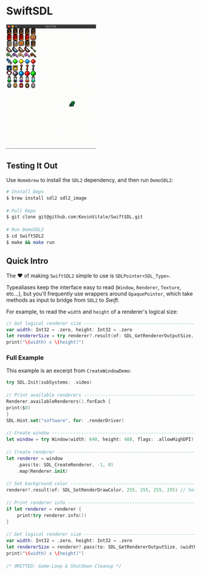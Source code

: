 # SwiftSDL

<img width=240 src="example.gif"/>

## Testing It Out
Use `Homebrew` to install the `SDL2` dependency, and then run `DemoSDL2`:

```bash
# Install Deps
$ brew install sdl2 sdl2_image

# Pull Repo
$ git clone git@github.com:KevinVitale/SwiftSDL.git

# Run DemoSDL2
$ cd SwiftSDL2
$ make && make run
```

## Quick Intro

The ♥️ of making `SwiftSDL2` simple to use is `SDLPointer<SDL_Type>`.  

Typealiases keep the interface easy to read (`Window`, `Renderer`, `Texture`, etc...), 
but you'll frequently use wrappers around `OpaquePointer`, which take methods as input
to bridge from `SDL2` to _Swift_.

For example, to read the `width` and `height` of a renderer's logical size:
```swift
// Get logical renderer size ---------------------------------------------------
var width: Int32 = .zero, height: Int32 = .zero
let rendererSize = try renderer?.result(of: SDL_GetRendererOutputSize, &width, &height)
print("\(width) x \(height)")
```

### Full Example
This example is an excerpt from `CreateWindowDemo`:

```swift
try SDL.Init(subSystems: .video)

// Print available renderers ---------------------------------------------------
Renderer.availableRenderers().forEach {
print($0)
}
SDL.Hint.set("software", for: .renderDriver)

// Create window ---------------------------------------------------------------
let window = try Window(width: 640, height: 480, flags: .allowHighDPI)

// Create renderer -------------------------------------------------------------
let renderer = window
    .pass(to: SDL_CreateRenderer, -1, 0)
    .map(Renderer.init)

// Set background color --------------------------------------------------------
renderer?.result(of: SDL_SetRenderDrawColor, 255, 255, 255, 255) // Set bg-color

// Print renderer info ---------------------------------------------------------
if let renderer = renderer {
    print(try renderer.info())
}

// Get logical renderer size ---------------------------------------------------
var width: Int32 = .zero, height: Int32 = .zero
let rendererSize = renderer?.pass(to: SDL_GetRendererOutputSize, &width, &height)
print("\(width) x \(height)")

/* OMITTED: Game-Loop & Shutdown Cleanup */
```

